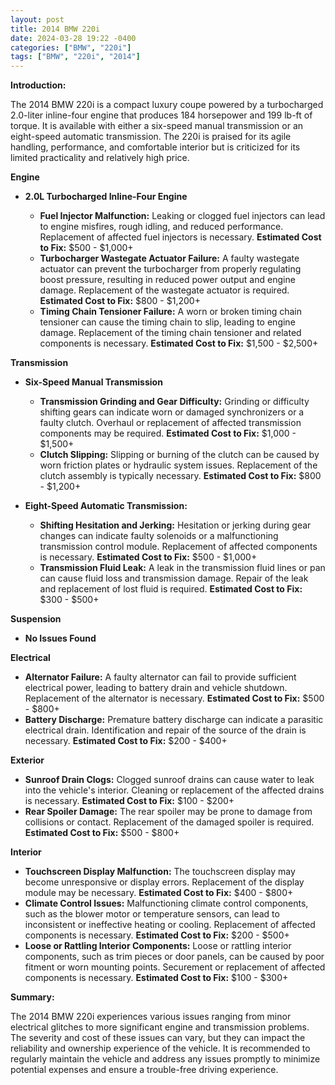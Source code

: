 ```yaml
---
layout: post
title: 2014 BMW 220i
date: 2024-03-28 19:22 -0400
categories: ["BMW", "220i"]
tags: ["BMW", "220i", "2014"]
---
```

**Introduction:**

The 2014 BMW 220i is a compact luxury coupe powered by a turbocharged 2.0-liter inline-four engine that produces 184 horsepower and 199 lb-ft of torque. It is available with either a six-speed manual transmission or an eight-speed automatic transmission. The 220i is praised for its agile handling, performance, and comfortable interior but is criticized for its limited practicality and relatively high price.

**Engine**

* **2.0L Turbocharged Inline-Four Engine**

  * **Fuel Injector Malfunction:** Leaking or clogged fuel injectors can lead to engine misfires, rough idling, and reduced performance. Replacement of affected fuel injectors is necessary. **Estimated Cost to Fix:** $500 - $1,000+
  * **Turbocharger Wastegate Actuator Failure:** A faulty wastegate actuator can prevent the turbocharger from properly regulating boost pressure, resulting in reduced power output and engine damage. Replacement of the wastegate actuator is required. **Estimated Cost to Fix:** $800 - $1,200+
  * **Timing Chain Tensioner Failure:** A worn or broken timing chain tensioner can cause the timing chain to slip, leading to engine damage. Replacement of the timing chain tensioner and related components is necessary. **Estimated Cost to Fix:** $1,500 - $2,500+

**Transmission**

* **Six-Speed Manual Transmission**

  * **Transmission Grinding and Gear Difficulty:** Grinding or difficulty shifting gears can indicate worn or damaged synchronizers or a faulty clutch. Overhaul or replacement of affected transmission components may be required. **Estimated Cost to Fix:** $1,000 - $1,500+
  * **Clutch Slipping:** Slipping or burning of the clutch can be caused by worn friction plates or hydraulic system issues. Replacement of the clutch assembly is typically necessary. **Estimated Cost to Fix:** $800 - $1,200+

* **Eight-Speed Automatic Transmission:**

  * **Shifting Hesitation and Jerking:** Hesitation or jerking during gear changes can indicate faulty solenoids or a malfunctioning transmission control module. Replacement of affected components is necessary. **Estimated Cost to Fix:** $500 - $1,000+
  * **Transmission Fluid Leak:** A leak in the transmission fluid lines or pan can cause fluid loss and transmission damage. Repair of the leak and replacement of lost fluid is required. **Estimated Cost to Fix:** $300 - $500+

**Suspension**

* **No Issues Found**

**Electrical**

* **Alternator Failure:** A faulty alternator can fail to provide sufficient electrical power, leading to battery drain and vehicle shutdown. Replacement of the alternator is necessary. **Estimated Cost to Fix:** $500 - $800+
* **Battery Discharge:** Premature battery discharge can indicate a parasitic electrical drain. Identification and repair of the source of the drain is necessary. **Estimated Cost to Fix:** $200 - $400+

**Exterior**

* **Sunroof Drain Clogs:** Clogged sunroof drains can cause water to leak into the vehicle's interior. Cleaning or replacement of the affected drains is necessary. **Estimated Cost to Fix:** $100 - $200+
* **Rear Spoiler Damage:** The rear spoiler may be prone to damage from collisions or contact. Replacement of the damaged spoiler is required. **Estimated Cost to Fix:** $500 - $800+

**Interior**

* **Touchscreen Display Malfunction:** The touchscreen display may become unresponsive or display errors. Replacement of the display module may be necessary. **Estimated Cost to Fix:** $400 - $800+
* **Climate Control Issues:** Malfunctioning climate control components, such as the blower motor or temperature sensors, can lead to inconsistent or ineffective heating or cooling. Replacement of affected components is necessary. **Estimated Cost to Fix:** $200 - $500+
* **Loose or Rattling Interior Components:** Loose or rattling interior components, such as trim pieces or door panels, can be caused by poor fitment or worn mounting points. Securement or replacement of affected components is necessary. **Estimated Cost to Fix:** $100 - $300+

**Summary:**

The 2014 BMW 220i experiences various issues ranging from minor electrical glitches to more significant engine and transmission problems. The severity and cost of these issues can vary, but they can impact the reliability and ownership experience of the vehicle. It is recommended to regularly maintain the vehicle and address any issues promptly to minimize potential expenses and ensure a trouble-free driving experience.
